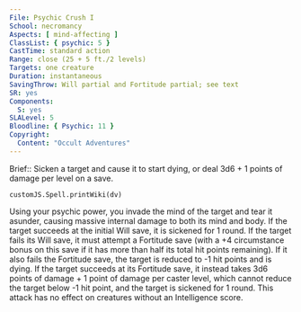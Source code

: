 ```yaml
---
File: Psychic Crush I
School: necromancy
Aspects: [ mind-affecting ]
ClassList: { psychic: 5 }
CastTime: standard action
Range: close (25 + 5 ft./2 levels)
Targets: one creature
Duration: instantaneous
SavingThrow: Will partial and Fortitude partial; see text
SR: yes
Components:
  S: yes
SLALevel: 5
Bloodline: { Psychic: 11 }
Copyright:
  Content: "Occult Adventures"
---
```

Brief:: Sicken a target and cause it to start dying, or deal 3d6 + 1 points of damage per level on a save.

```dataviewjs
customJS.Spell.printWiki(dv)
```

Using your psychic power, you invade the mind of the target and tear it asunder, causing massive internal damage to both its mind and body. If the target succeeds at the initial Will save, it is sickened for 1 round. If the target fails its Will save, it must attempt a Fortitude save (with a +4 circumstance bonus on this save if it has more than half its total hit points remaining). If it also fails the Fortitude save, the target is reduced to -1 hit points and is dying. If the target succeeds at its Fortitude save, it instead takes 3d6 points of damage + 1 point of damage per caster level, which cannot reduce the target below -1 hit point, and the target is sickened for 1 round. This attack has no effect on creatures without an Intelligence score.
